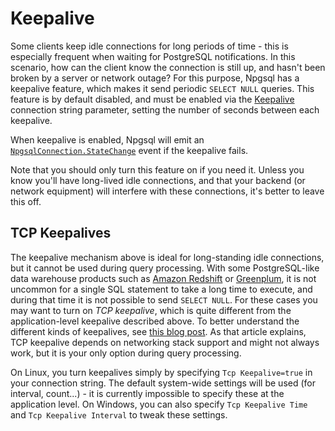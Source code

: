 # Keepalive

Some clients keep idle connections for long periods of time - this is especially frequent when waiting for PostgreSQL notifications.
In this scenario, how can the client know the connection is still up, and hasn't been broken by a server or network outage?
For this purpose, Npgsql has a keepalive feature, which makes it send periodic `SELECT NULL` queries.
This feature is by default disabled, and must be enabled via the
[Keepalive](connection-string-parameters.md#timeouts-and-keepalive) connection string parameter, setting the number of seconds between each keepalive.

When keepalive is enabled, Npgsql will emit an
[`NpgsqlConnection.StateChange`](https://msdn.microsoft.com/en-us/library/system.data.common.dbconnection.statechange(v=vs.110).aspx)
event if the keepalive fails.

Note that you should only turn this feature on if you need it. Unless you know you'll have long-lived idle connections, and that your
backend (or network equipment) will interfere with these connections, it's better to leave this off.

## TCP Keepalives

The keepalive mechanism above is ideal for long-standing idle connections, but it cannot be used during query processing. With some PostgreSQL-like data warehouse products such as [Amazon Redshift](http://docs.aws.amazon.com/redshift/latest/mgmt/welcome.html) or [Greenplum](http://greenplum.org/), it is not uncommon for a single SQL statement to take a long time to execute, and during that time it is not possible to send `SELECT NULL`. For these cases you may want to turn on *TCP keepalive*, which is quite different from the application-level keepalive described above. To better understand the different kinds of keepalives, see [this blog post](http://blog.stephencleary.com/2009/05/detection-of-half-open-dropped.html). As that article explains, TCP keepalive depends on networking stack support and might not always work, but it is your only option during query processing.

On Linux, you turn keepalives simply by specifying `Tcp Keepalive=true` in your connection string. The default system-wide settings will be used (for interval, count...) - it is currently impossible to specify these at the application level. On Windows, you can also specify `Tcp Keepalive Time` and `Tcp Keepalive Interval` to tweak these settings.
